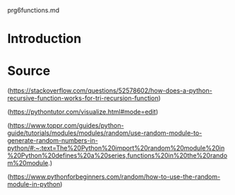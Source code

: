 prg6functions.md
# Introduction



# Source








(https://stackoverflow.com/questions/52578602/how-does-a-python-recursive-function-works-for-tri-recursion-function)

(https://pythontutor.com/visualize.html#mode=edit)


(https://www.toppr.com/guides/python-guide/tutorials/modules/modules/random/use-random-module-to-generate-random-numbers-in-python/#:~:text=The%20Python%20import%20random%20module%20in%20Python%20defines%20a%20series,functions%20in%20the%20random%20module.)

(https://www.pythonforbeginners.com/random/how-to-use-the-random-module-in-python)
